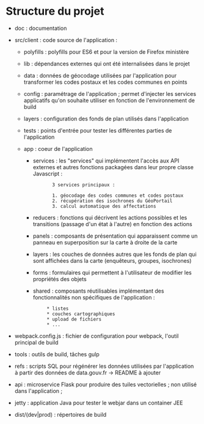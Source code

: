 # Structure du projet

- doc : documentation

- src/client : code source de l'application :

   - polyfills : polyfills pour ES6
                 et pour la version de Firefox ministère
   
   - lib : dépendances externes
           qui ont été internalisées dans le projet
   
   - data : données de géocodage utilisées par l'application
            pour transformer les codes postaux et les codes communes
            en points
   
   - config : paramétrage de l'application ;
              permet d'injecter les services applicatifs
              qu'on souhaite utiliser en fonction de l'environnement de build
   
   - layers : configuration des fonds de plan  utilisés dans l'application
   
   - tests : points d'entrée pour tester les différentes parties
             de l'application
   
   - app : coeur de l'application

       - services : les "services" qui implémentent l'accès aux API externes
                    et autres fonctions packagées dans leur propre classe Javascript :
                    
                    3 services principaux :

                    1. géocodage des codes communes et codes postaux
                    2. récupération des isochrones du GéoPortail
                    3. calcul automatique des affectations
       
       - reducers : fonctions qui décrivent les actions possibles
                    et les transitions (passage d'un état à l'autre)
                    en fonction des actions
       
       - panels : composants de présentation
                  qui apparaissent comme un panneau
                  en superposition sur la carte à droite de la carte
       
       - layers : les couches de données autres que les fonds de plan
                  qui sont affichées dans la carte (enquêteurs, groupes, isochrones)
       
       - forms : formulaires qui permettent à l'utilisateur
                 de modifier les propriétés des objets
                 
       - shared : composants réutilisables implémentant des fonctionnalités
                  non spécifiques de l'application :
                  
                  * listes
                  * couches cartographiques
                  * upload de fichiers
                  * ...

- webpack.config.js : fichier de configuration
                      pour webpack, l'outil principal de build

- tools : outils de build, tâches gulp 

- refs : scripts SQL pour régénérer les données utilisées par l'application
         à partir des données de data.gouv.fr
         -> README à ajouter

- api : microservice Flask pour produire des tuiles vectorielles ;
        non utilisé dans l'application ;
        
- jetty : application Java pour tester le webjar
          dans un container JEE

- dist/(dev|prod) : répertoires de build